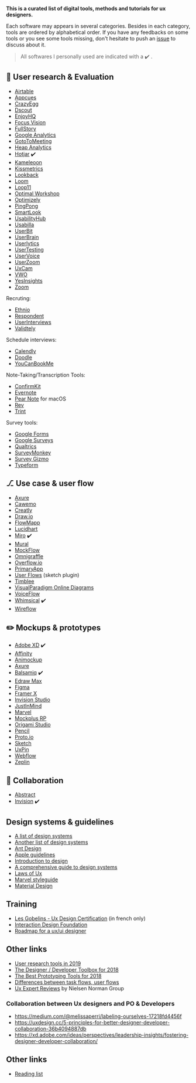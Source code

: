 **This is a curated list of digital tools, methods and tutorials for ux designers.**

Each software may appears in several categories. Besides in each category, tools are ordered by alphabetical order. If you have any feedbacks on some tools or you see some tools missing, don't hesitate to push an [issue](https://github.com/friedrith/curated-list-ux-designer/issues) to discuss about it.

> All softwares I personally used are indicated with a ✔️ .

## 🔎 User research & Evaluation

- [Airtable](https://airtable.com/)
- [Appcues](https://www.appcues.com/)
- [CrazyEgg](https://www.crazyegg.com/)
- [Dscout](https://dscout.com/)
- [EnjoyHQ](https://getenjoyhq.com/)
- [Focus Vision](https://www.focusvision.com/)
- [FullStory](https://www.fullstory.com/)
- [Google Analytics](https://analytics.google.com/)
- [GotoToMeeting](https://www.gotomeeting.com/)
- [Heap Analytics](https://heapanalytics.com/)
- [Hotjar](https://www.hotjar.com/) ✔️
- [Kameleoon](https://www.kameleoon.com/fr)
- [Kissmetrics](https://www.kissmetricshq.com/)
- [Lookback](https://lookback.io)
- [Loom](https://www.loom.com/)
- [Loop11](https://www.loop11.com/)
- [Optimal Workshop](https://www.optimalworkshop.com/)
- [Optimizely](https://www.optimizely.com/)
- [PingPong](https://www.hellopingpong.com/)
- [SmartLook](https://www.smartlook.com/)
- [UsabilityHub](https://usabilityhub.com/)
- [Usabilla](https://usabilla.com/)
- [UserBit](https://userbitapp.com/)
- [UserBrain](https://userbrain.net/)
- [Userlytics](https://www.userlytics.com/)
- [UserTesting](https://www.usertesting.com/)
- [UserVoice](https://www.uservoice.com/)
- [UserZoom](https://www.userzoom.com/)
- [UxCam](https://uxcam.com/)
- [VWO](https://vwo.com/)
- [YesInsights](https://www.yesinsights.com/)
- [Zoom](https://zoom.us/)

Recruting:

- [Ethnio](https://ethn.io/)
- [Respondent](https://www.respondent.io/)
- [UserInterviews](https://www.userinterviews.com/)
- [Validtely](https://validately.com/)

Schedule interviews:

- [Calendly](https://calendly.com/)
- [Doodle](https://doodle.com/)
- [YouCanBookMe](https://youcanbook.me/)

Note-Taking/Transcription Tools:

- [ConfirmKit](https://www.confirmkit.com/)
- [Evernote](https://evernote.com/)
- [Pear Note](http://www.usefulfruit.com/pearnote/) for macOS
- [Rev](https://www.rev.com/)
- [Trint](https://trint.com/)

Survey tools:

- [Google Forms](https://www.google.com/forms/about/)
- [Google Surveys](https://marketingplatform.google.com/about/surveys/)
- [Qualtrics](https://www.qualtrics.com/)
- [SurveyMonkey](https://surveymonkey.com)
- [Survey Gizmo](https://www.surveygizmo.com/)
- [Typeform](https://www.typeform.com/)

## ⎇ Use case & user flow

- [Axure](https://www.axure.com/)
- [Cawemo](https://cawemo.com/)
- [Creatly](https://creately.com/)
- [Draw.io](https://www.draw.io/)
- [FlowMapp](https://flowmapp.com/)
- [Lucidhart](https://www.lucidchart.com/pages/)
- [Miro](https://miro.com/) ✔️
- [Mural](https://mural.co/)
- [MockFlow](https://www.mockflow.com/)
- [Omnigraffle](https://www.omnigroup.com/omnigraffle/)
- [Overflow.io](https://overflow.io/)
- [PrimaryApp](https://www.primary.app)
- [User Flows](https://abynim.github.io/UserFlows/) (sketch plugin)
- [Timblee](https://timblee.com/)
- [VisualParadigm Online
  Diagrams](https://online.visual-paradigm.com/fr/diagrams/features/website-user-flow-tool/)
- [VoiceFlow](https://www.voiceflow.com/)
- [Whimsical](https://whimsical.com) ✔️
- [Wireflow](http://wireflow.co)

## ✏️ Mockups & prototypes

- [Adobe XD](https://www.adobe.com/products/xd.html) ✔️
- [Affinity](https://affinity.serif.com/fr/)
- [Animockup](https://animockup.com/)
- [Axure](https://www.axure.com/)
- [Balsamiq](https://balsamiq.com/) ✔️
- [Edraw Max](https://www.edrawsoft.com/wireframe/)
- [Figma](https://www.figma.com/)
- [Framer X](https://www.framer.com/)
- [Invision Studio](https://www.invisionapp.com/studio)
- [JustInMind](https://www.justinmind.com/)
- [Marvel](https://marvelapp.com/)
- [Mockplus RP](https://www.mockplus.com/mockplus-rp)
- [Origami Studio](https://origami.design/)
- [Pencil](https://pencil.evolus.vn/)
- [Proto.io](https://proto.io/)
- [Sketch](https://www.sketch.com/)
- [UxPin](https://www.uxpin.com/)
- [Webflow](https://webflow.com/)
- [Zeplin](https://zeplin.io/)

## 🤝 Collaboration

- [Abstract](https://www.abstract.com/)
- [Invision](https://www.invisionapp.com/) ✔️

## Design systems & guidelines

- [A list of design systems](https://designsystemsrepo.com/design-systems)
- [Another list of design systems](https://www.designerlynx.co/design-systems)
- [Ant Design](https://ant.design/)
- [Apple guidelines](https://developer.apple.com/design/)
- [Introduction to
  design](https://www.designbetter.co/design-systems-handbook/introducing-design-systems)
- [A comprehensive guide to design systems](https://www.invisionapp.com/inside-design/guide-to-design-systems/)
- [Laws of Ux](https://lawsofux.com/)
- [Marvel styleguide](https://marvelapp.com/styleguide/overview/introduction)
- [Material Design](https://material.io/design/)

## Training

- [Les Gobelins - Ux Design
  Certification](https://www.gobelins.fr/formation/mc11-ux-design-certification-gobelins)
  (in french only)
- [Interaction Design Foundation](https://www.interaction-design.org/)
- [Roadmap for a ux/ui designer](https://github.com/togiberlin/ui-ux-designer-roadmap)

## Other links

- [User research tools in 2019](https://www.userinterviews.com/ux-research-field-guide-chapter/user-research-tools)
- [The Designer / Developer Toolbox for 2018](https://blog.prototypr.io/the-designer-developer-toolbox-for-2018-10395afb4e07)
- [The Best Prototyping Tools for 2018](https://www.awwwards.com/the-best-prototyping-tools-for-2018.html)
- [Differences between task flows, user flows](https://careerfoundry.com/en/blog/ux-design/what-are-user-flows/)
- [Ux Expert Reviews](https://www.nngroup.com/articles/ux-expert-reviews/) by Nielsen Norman Group

### Collaboration between Ux designers and PO & Developers

- https://medium.com/@melissaperri/labeling-ourselves-17218fd4456f
- https://uxdesign.cc/5-principles-for-better-designer-developer-collaboration-36b4094887db
- https://xd.adobe.com/ideas/perspectives/leadership-insights/fostering-designer-developer-collaboration/

## Other links

- [Reading list](./reading-list.md)
